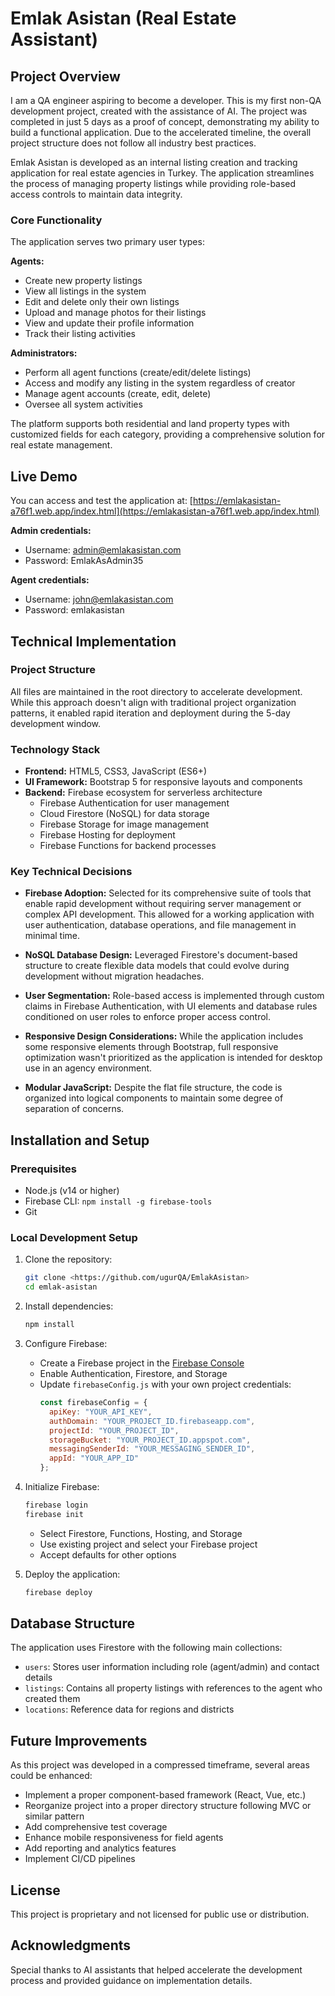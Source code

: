 # Emlak Asistan (Real Estate Assistant)

## Project Overview

I am a QA engineer aspiring to become a developer. This is my first non-QA development project, created with the assistance of AI. The project was completed in just 5 days as a proof of concept, demonstrating my ability to build a functional application. Due to the accelerated timeline, the overall project structure does not follow all industry best practices.

Emlak Asistan is developed as an internal listing creation and tracking application for real estate agencies in Turkey. The application streamlines the process of managing property listings while providing role-based access controls to maintain data integrity.

### Core Functionality

The application serves two primary user types:

**Agents:**
- Create new property listings
- View all listings in the system
- Edit and delete only their own listings
- Upload and manage photos for their listings
- View and update their profile information
- Track their listing activities

**Administrators:**
- Perform all agent functions (create/edit/delete listings)
- Access and modify any listing in the system regardless of creator
- Manage agent accounts (create, edit, delete)
- Oversee all system activities

The platform supports both residential and land property types with customized fields for each category, providing a comprehensive solution for real estate management.

## Live Demo

You can access and test the application at: [https://emlakasistan-a76f1.web.app/index.html](https://emlakasistan-a76f1.web.app/index.html)

**Admin credentials:**
- Username: admin@emlakasistan.com
- Password: EmlakAsAdmin35

**Agent credentials:**
- Username: john@emlakasistan.com
- Password: emlakasistan

## Technical Implementation

### Project Structure

All files are maintained in the root directory to accelerate development. While this approach doesn't align with traditional project organization patterns, it enabled rapid iteration and deployment during the 5-day development window.

### Technology Stack

- **Frontend:** HTML5, CSS3, JavaScript (ES6+)
- **UI Framework:** Bootstrap 5 for responsive layouts and components
- **Backend:** Firebase ecosystem for serverless architecture
  - Firebase Authentication for user management
  - Cloud Firestore (NoSQL) for data storage
  - Firebase Storage for image management
  - Firebase Hosting for deployment
  - Firebase Functions for backend processes

### Key Technical Decisions

- **Firebase Adoption:** Selected for its comprehensive suite of tools that enable rapid development without requiring server management or complex API development. This allowed for a working application with user authentication, database operations, and file management in minimal time.

- **NoSQL Database Design:** Leveraged Firestore's document-based structure to create flexible data models that could evolve during development without migration headaches.

- **User Segmentation:** Role-based access is implemented through custom claims in Firebase Authentication, with UI elements and database rules conditioned on user roles to enforce proper access control.

- **Responsive Design Considerations:** While the application includes some responsive elements through Bootstrap, full responsive optimization wasn't prioritized as the application is intended for desktop use in an agency environment.

- **Modular JavaScript:** Despite the flat file structure, the code is organized into logical components to maintain some degree of separation of concerns.

## Installation and Setup

### Prerequisites

- Node.js (v14 or higher)
- Firebase CLI: `npm install -g firebase-tools`
- Git

### Local Development Setup

1. Clone the repository:
   ```bash
   git clone <https://github.com/ugurQA/EmlakAsistan>
   cd emlak-asistan
   ```

2. Install dependencies:
   ```bash
   npm install
   ```

3. Configure Firebase:
   - Create a Firebase project in the [Firebase Console](https://console.firebase.google.com/)
   - Enable Authentication, Firestore, and Storage
   - Update `firebaseConfig.js` with your own project credentials:
     ```javascript
     const firebaseConfig = {
       apiKey: "YOUR_API_KEY",
       authDomain: "YOUR_PROJECT_ID.firebaseapp.com",
       projectId: "YOUR_PROJECT_ID",
       storageBucket: "YOUR_PROJECT_ID.appspot.com",
       messagingSenderId: "YOUR_MESSAGING_SENDER_ID",
       appId: "YOUR_APP_ID"
     };
     ```

4. Initialize Firebase:
   ```bash
   firebase login
   firebase init
   ```
   - Select Firestore, Functions, Hosting, and Storage
   - Use existing project and select your Firebase project
   - Accept defaults for other options

5. Deploy the application:
   ```bash
   firebase deploy
   ```

## Database Structure

The application uses Firestore with the following main collections:

- `users`: Stores user information including role (agent/admin) and contact details
- `listings`: Contains all property listings with references to the agent who created them
- `locations`: Reference data for regions and districts

## Future Improvements

As this project was developed in a compressed timeframe, several areas could be enhanced:

- Implement a proper component-based framework (React, Vue, etc.)
- Reorganize project into a proper directory structure following MVC or similar pattern
- Add comprehensive test coverage
- Enhance mobile responsiveness for field agents
- Add reporting and analytics features
- Implement CI/CD pipelines

## License

This project is proprietary and not licensed for public use or distribution.

## Acknowledgments

Special thanks to AI assistants that helped accelerate the development process and provided guidance on implementation details. 
